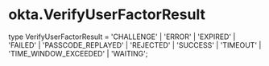 # okta.VerifyUserFactorResult

type VerifyUserFactorResult = 'CHALLENGE' | 'ERROR' | 'EXPIRED' | 'FAILED' | 'PASSCODE_REPLAYED' | 'REJECTED' | 'SUCCESS' | 'TIMEOUT' | 'TIME_WINDOW_EXCEEDED' | 'WAITING';

